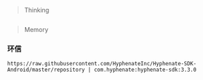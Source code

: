 > Thinking

```

```

> Memory

### 环信

```
https://raw.githubusercontent.com/HyphenateInc/Hyphenate-SDK-Android/master/repository | com.hyphenate:hyphenate-sdk:3.3.0

```

